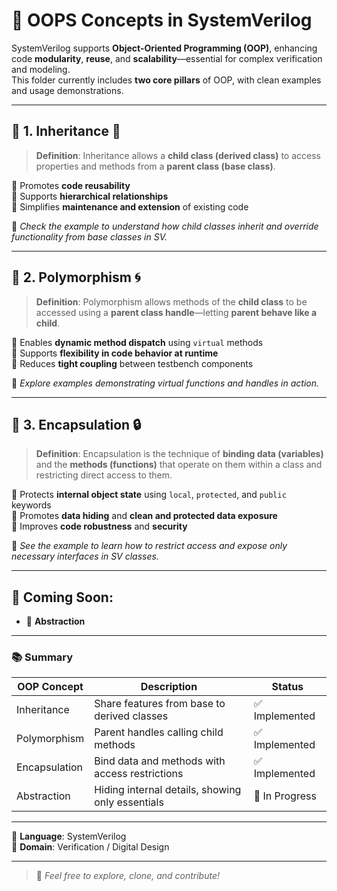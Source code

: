 # 🎯 OOPS Concepts in SystemVerilog

SystemVerilog supports **Object-Oriented Programming (OOP)**, enhancing code **modularity**, **reuse**, and **scalability**—essential for complex verification and modeling.  
This folder currently includes **two core pillars** of OOP, with clean examples and usage demonstrations.

---

## 📌 1. Inheritance 🧬

> **Definition**: Inheritance allows a **child class (derived class)** to access properties and methods from a **parent class (base class)**.

🔹 Promotes **code reusability**  
🔹 Supports **hierarchical relationships**  
🔹 Simplifies **maintenance and extension** of existing code  

📁 _Check the example to understand how child classes inherit and override functionality from base classes in SV._

---

## 📌 2. Polymorphism 🌀

> **Definition**: Polymorphism allows methods of the **child class** to be accessed using a **parent class handle**—letting **parent behave like a child**.

🔹 Enables **dynamic method dispatch** using `virtual` methods  
🔹 Supports **flexibility in code behavior at runtime**  
🔹 Reduces **tight coupling** between testbench components  

📁 _Explore examples demonstrating virtual functions and handles in action._

---
## 📌 3. Encapsulation 🔒

> **Definition**: Encapsulation is the technique of **binding data (variables)** and the **methods (functions)** that operate on them within a class and restricting direct access to them.

🔹 Protects **internal object state** using `local`, `protected`, and `public` keywords  
🔹 Promotes **data hiding** and **clean and protected data exposure**  
🔹 Improves **code robustness** and **security**

📁 _See the example to learn how to restrict access and expose only necessary interfaces in SV classes._

---
🔧 **Coming Soon**:  
-  
- 🧠 **Abstraction**  

---

### 📚 Summary

| OOP Concept     | Description                                      | Status       |
|----------------|--------------------------------------------------|--------------|
| Inheritance     | Share features from base to derived classes      | ✅ Implemented |
| Polymorphism    | Parent handles calling child methods             | ✅ Implemented |
| Encapsulation   | Bind data and methods with access restrictions   | ✅ Implemented |
| Abstraction     | Hiding internal details, showing only essentials | 🚧 In Progress |

---

📌 **Language**: SystemVerilog  
📂 **Domain**:  Verification / Digital Design  

---

> 🔗 _Feel free to explore, clone, and contribute!_

